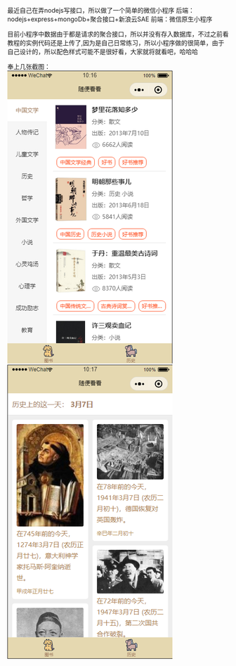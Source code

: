 最近自己在弄nodejs写接口，所以做了一个简单的微信小程序
后端：nodejs+express+mongoDb+聚合接口+新浪云SAE
前端：微信原生小程序

目前小程序中数据由于都是请求的聚合接口，所以并没有存入数据库，不过之前看教程的实例代码还是上传了,因为是自己日常练习，所以小程序做的很简单，由于自己设计的，所以配色样式可能不是很好看，大家就将就看吧，哈哈哈

奉上几张截图：  
![图书模块](https://github.com/wendy827/mini-look/blob/master/screen-shot/1.png)
![历史模块](https://github.com/wendy827/mini-look/blob/master/screen-shot/2.png)

